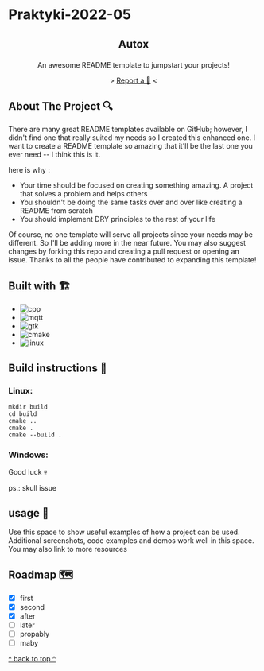 # Praktyki-2022-05 

## <p align="center">Autox</p>

<p align="center">
An awesome README template to jumpstart your projects!
</p>

<p align="center">
> <a href="https://github.com/swojtczak/Praktyki-2022-05/pulls"> Report a 🐛</a> <
</p>

## About The Project :mag:

 There are many great README templates available on GitHub; however, I didn't find one that really suited my needs so I created this enhanced one. I want to create a README template so amazing that it'll be the last one you ever need -- I think this is it.

here is why : 

* Your time should be focused on creating something amazing. A project that solves a problem and helps others
* You shouldn't be doing the same tasks over and over like creating a README from scratch
* You should implement DRY principles to the rest of your life

Of course, no one template will serve all projects since your needs may be different. So I'll be adding more in the near future. You may also suggest changes by forking this repo and creating a pull request or opening an issue. Thanks to all the people have contributed to expanding this template!

## Built with 🏗️

* ![cpp]
* ![mqtt]
* ![gtk]
* ![cmake]
* ![linux]

[cpp]: https://img.shields.io/badge/C%2B%2B-blue

[mqtt]: https://img.shields.io/badge/MQTT-blueviolet

[gtk]: https://img.shields.io/badge/GTK-red

[cmake]: https://img.shields.io/badge/CMAKE-yellow

[linux]: https://img.shields.io/badge/LINUX-lightgrey

## Build instructions :wrench:

### Linux:

```
mkdir build
cd build
cmake ..
cmake .
cmake --build .
```

### Windows:

Good luck :skull:


ps.: skull issue

## usage :book:
Use this space to show useful examples of how a project can be used. Additional screenshots, code examples and demos work well in this space. You may also link to more resources

## Roadmap 🗺️

- [x] first
- [x] second
- [x] after
- [ ] later  
- [ ] propably 
- [ ] maby

[^ back to top ^](#praktyki-2022-05)
